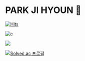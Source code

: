 # PARK JI HYOUN 🙂
[![Hits](https://hits.seeyoufarm.com/api/count/incr/badge.svg?url=https%3A%2F%2Fgithub.com%2Fparkjihyoun&count_bg=%23FF9494&title_bg=%23464646&icon=googlekeep.svg&icon_color=%23FF9F9F&title=hits&edge_flat=false)](https://hits.seeyoufarm.com)

![c](https://img.shields.io/badge/c-A8B9CC.svg?&style=for-the-badge&logo=c&logoColor=BLACK)


<picture>
  <source
    srcset="https://github-readme-stats.vercel.app/api?username=parkjihyoun&show_icons=true&theme=dark"
    media="(prefers-color-scheme: dark)"
  />
  <source
    srcset="https://github-readme-stats.vercel.app/api?username=parkjihyoun&show_icons=true"
    media="(prefers-color-scheme: light), (prefers-color-scheme: no-preference)"
  />
  <img src="https://github-readme-stats.vercel.app/api?username=parkjihyoun&show_icons=true" />
</picture>


[![Solved.ac
프로필](http://mazassumnida.wtf/api/generate_badge?boj=jihyoun2002)](https://solved.ac/jihyoun2002)

